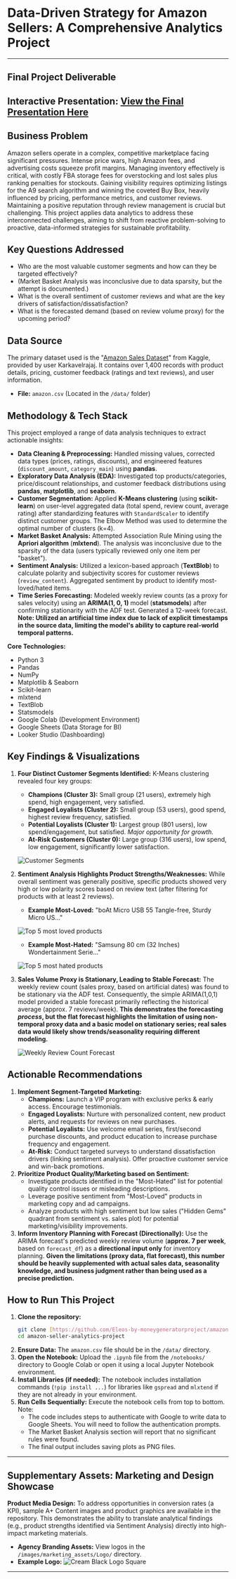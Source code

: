 # Data-Driven Strategy for Amazon Sellers: A Comprehensive Analytics Project

---
## Final Project Deliverable
**Interactive Presentation:** [View the Final Presentation Here](https://eleosproject.netlify.app/)
---

## Business Problem

Amazon sellers operate in a complex, competitive marketplace facing significant pressures. Intense price wars, high Amazon fees, and advertising costs squeeze profit margins. Managing inventory effectively is critical, with costly FBA storage fees for overstocking and lost sales plus ranking penalties for stockouts. Gaining visibility requires optimizing listings for the A9 search algorithm and winning the coveted Buy Box, heavily influenced by pricing, performance metrics, and customer reviews. Maintaining a positive reputation through review management is crucial but challenging. This project applies data analytics to address these interconnected challenges, aiming to shift from reactive problem-solving to proactive, data-informed strategies for sustainable profitability.

## Key Questions Addressed

* Who are the most valuable customer segments and how can they be targeted effectively?
* (Market Basket Analysis was inconclusive due to data sparsity, but the attempt is documented.)
* What is the overall sentiment of customer reviews and what are the key drivers of satisfaction/dissatisfaction?
* What is the forecasted demand (based on review volume proxy) for the upcoming period?

## Data Source

The primary dataset used is the "[Amazon Sales Dataset](https://www.kaggle.com/datasets/karkavelrajaj/amazon-sales-dataset)" from Kaggle, provided by user Karkavelrajaj. It contains over 1,400 records with product details, pricing, customer feedback (ratings and text reviews), and user information.

* **File:** `amazon.csv` (Located in the `/data/` folder)

## Methodology & Tech Stack

This project employed a range of data analysis techniques to extract actionable insights:

* **Data Cleaning & Preprocessing:** Handled missing values, corrected data types (prices, ratings, discounts), and engineered features (`discount_amount`, `category_main`) using **pandas**.
* **Exploratory Data Analysis (EDA):** Investigated top products/categories, price/discount relationships, and customer feedback distributions using **pandas**, **matplotlib**, and **seaborn**.
* **Customer Segmentation:** Applied **K-Means clustering** (using **scikit-learn**) on user-level aggregated data (total spend, review count, average rating) after standardizing features with `StandardScaler` to identify distinct customer groups. The Elbow Method was used to determine the optimal number of clusters (k=4).
* **Market Basket Analysis:** Attempted Association Rule Mining using the **Apriori algorithm** (**mlxtend**). The analysis was inconclusive due to the sparsity of the data (users typically reviewed only one item per "basket").
* **Sentiment Analysis:** Utilized a lexicon-based approach (**TextBlob**) to calculate polarity and subjectivity scores for customer reviews (`review_content`). Aggregated sentiment by product to identify most-loved/hated items.
* **Time Series Forecasting:** Modeled weekly review counts (as a proxy for sales velocity) using an **ARIMA(1, 0, 1)** model (**statsmodels**) after confirming stationarity with the ADF test. Generated a 12-week forecast. **Note: Utilized an artificial time index due to lack of explicit timestamps in the source data, limiting the model's ability to capture real-world temporal patterns.**

**Core Technologies:**
* Python 3
* Pandas
* NumPy
* Matplotlib & Seaborn
* Scikit-learn
* mlxtend
* TextBlob
* Statsmodels
* Google Colab (Development Environment)
* Google Sheets (Data Storage for BI)
* Looker Studio (Dashboarding)

## Key Findings & Visualizations

1.  **Four Distinct Customer Segments Identified:** K-Means clustering revealed four key groups:
    * **Champions (Cluster 3):** Small group (21 users), extremely high spend, high engagement, very satisfied.
    * **Engaged Loyalists (Cluster 2):** Small group (53 users), good spend, highest review frequency, satisfied.
    * **Potential Loyalists (Cluster 1):** Largest group (801 users), low spend/engagement, but satisfied. *Major opportunity for growth.*
    * **At-Risk Customers (Cluster 0):** Large group (316 users), low spend, low engagement, significantly lower satisfaction.

    ![Customer Segments](images/analysis_plots/Customer%20Segments.png)

2.  **Sentiment Analysis Highlights Product Strengths/Weaknesses:** While overall sentiment was generally positive, specific products showed very high or low polarity scores based on review text (after filtering for products with at least 2 reviews).
    * **Example Most-Loved:** "boAt Micro USB 55 Tangle-free, Sturdy Micro US..."

    ![Top 5 most loved products](images/analysis_plots/Top%205%20most%20loved%20products%20(Avg.%20Polarity%20min%205%20reviews).png)

    * **Example Most-Hated:** "Samsung 80 cm (32 Inches) Wondertainment Serie..."

    ![Top 5 most hated products](images/analysis_plots/Top%205%20most%20hated%20products%20(Avg.%20polarity%20min%205%20reviews).png)

3.  **Sales Volume Proxy is Stationary, Leading to Stable Forecast:** The weekly review count (sales proxy, based on artificial dates) was found to be stationary via the ADF test. Consequently, the simple ARIMA(1,0,1) model provided a stable forecast primarily reflecting the historical average (approx. 7 reviews/week). **This demonstrates the forecasting *process*, but the flat forecast highlights the limitation of using non-temporal proxy data and a basic model on stationary series; real sales data would likely show trends/seasonality requiring different modeling.**

    ![Weekly Review Count Forecast](images/analysis_plots/Weekly%20Review%20Count%20Forecast%20(ARIMA).png)

## Actionable Recommendations

1.  **Implement Segment-Targeted Marketing:**
    * **Champions:** Launch a VIP program with exclusive perks & early access. Encourage testimonials.
    * **Engaged Loyalists:** Nurture with personalized content, new product alerts, and requests for reviews on new purchases.
    * **Potential Loyalists:** Use welcome email series, first/second purchase discounts, and product education to increase purchase frequency and engagement.
    * **At-Risk:** Conduct targeted surveys to understand dissatisfaction drivers (linking sentiment analysis). Offer proactive customer service and win-back promotions.
2.  **Prioritize Product Quality/Marketing based on Sentiment:**
    * Investigate products identified in the "Most-Hated" list for potential quality control issues or misleading descriptions.
    * Leverage positive sentiment from "Most-Loved" products in marketing copy and ad campaigns.
    * Analyze products with high sentiment but low sales ("Hidden Gems" quadrant from sentiment vs. sales plot) for potential marketing/visibility improvements.
3.  **Inform Inventory Planning with Forecast (Directionally):** Use the ARIMA forecast's predicted weekly review volume (**approx. 7 per week**, based on `forecast_df`) as a **directional input only** for inventory planning. **Given the limitations (proxy data, flat forecast), this number should be heavily supplemented with actual sales data, seasonality knowledge, and business judgment rather than being used as a precise prediction.**

## How to Run This Project

1.  **Clone the repository:**
    ```bash
    git clone [https://github.com/Eleos-by-moneygeneratorproject/amazon-seller-analytics-project.git](https://github.com/Eleos-by-moneygeneratorproject/amazon-seller-analytics-project.git)
    cd amazon-seller-analytics-project
    ```
2.  **Ensure Data:** The `amazon.csv` file should be in the `/data/` directory.
3.  **Open the Notebook:** Upload the `.ipynb` file from the `/notebooks/` directory to Google Colab or open it using a local Jupyter Notebook environment.
4.  **Install Libraries (if needed):** The notebook includes installation commands (`!pip install ...`) for libraries like `gspread` and `mlxtend` if they are not already in your environment.
5.  **Run Cells Sequentially:** Execute the notebook cells from top to bottom. Note:
    * The code includes steps to authenticate with Google to write data to Google Sheets. You will need to follow the authentication prompts.
    * The Market Basket Analysis section will report that no significant rules were found.
    * The final output includes saving plots as PNG files.

---
## Supplementary Assets: Marketing and Design Showcase

**Product Media Design:** To address opportunities in conversion rates (a KPI), sample A+ Content images and product graphics are available in the repository. This demonstrates the ability to translate analytical findings (e.g., product strengths identified via Sentiment Analysis) directly into high-impact marketing materials.

* **Agency Branding Assets:** View logos in the `/images/marketing_assets/Logo/` directory.
* **Example Logo:** ![Cream Black Logo Square](images/marketing_assets/Logo/Logo%20With%20Background/Cream%20Black%20Logo%20Square.jpg)
---
